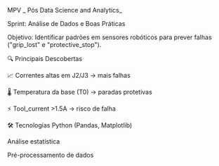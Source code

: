 MPV _ Pós Data Science and Analytics_

Sprint: Análise de Dados e Boas Práticas

Objetivo: Identificar padrões em sensores robóticos para prever falhas ("grip_lost" e "protective_stop").

🔍 Principais Descobertas

  📈 Correntes altas em J2/J3 → mais falhas

  🌡️ Temperatura da base (T0) → paradas protetivas

  ⚡ Tool_current >1.5A → risco de falha

🛠️ Tecnologias
    Python (Pandas, Matplotlib)

Análise estatística

  Pré-processamento de dados

